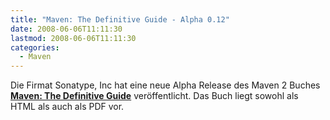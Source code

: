 ```yaml
---
title: "Maven: The Definitive Guide - Alpha 0.12"
date: 2008-06-06T11:11:30
lastmod: 2008-06-06T11:11:30
categories:
  - Maven
---
```

Die Firmat   Sonatype, Inc hat eine neue Alpha Release des Maven 2 Buches <a href="http://www.sonatype.com/book/index.html"  title="Maven: The Definitive Guide"><b>Maven: The Definitive Guide</b></a> veröffentlicht. Das Buch liegt sowohl als HTML als auch als PDF vor.
